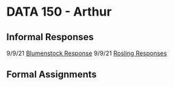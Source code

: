 # DATA 150 - Arthur

## Informal Responses

9/9/21 [Blumenstock Response](...)
9/9/21 [Rosling Responses](rosling.html)
## Formal Assignments
